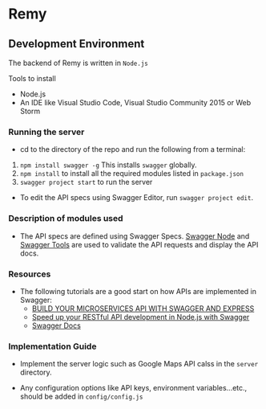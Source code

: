 # Remy

## Development Environment

The backend of Remy is written in `Node.js`

Tools to install
* Node.js
* An IDE like Visual Studio Code, Visual Studio Community 2015 or Web Storm

### Running the server
* cd to the directory of the repo and run the following from a terminal:
1. `npm install swagger -g` This installs `swagger` globally.
2. `npm install` to install all the required modules listed in `package.json`
3. `swagger project start` to run the server

* To edit the API specs using Swagger Editor, run `swagger project edit`.

### Description of modules used
* The API specs are defined using Swagger Specs. [Swagger Node](https://github.com/swagger-api/swagger-node/)
and [Swagger Tools](https://github.com/apigee-127/swagger-tools) are used to validate the API requests and display the API docs.

### Resources

* The following tutorials are a good start on how APIs are implemented in Swagger:
  - [BUILD YOUR MICROSERVICES API WITH SWAGGER AND EXPRESS](http://robferguson.org/2015/06/06/build-your-microservices-api-with-swagger/)
  - [Speed up your RESTful API development in Node.js with Swagger](https://scotch.io/tutorials/speed-up-your-restful-api-development-in-node-js-with-swagger)
  - [Swagger Docs](https://github.com/swagger-api/swagger-node/blob/master/docs/README.md)

### Implementation Guide

* Implement the server logic such as Google Maps API calss in the `server` directory.

* Any configuration options like API keys, environment variables...etc., should be added in `config/config.js`